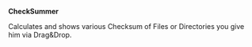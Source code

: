 **CheckSummer**

Calculates and shows various Checksum of Files or Directories you give him
via Drag&Drop.
